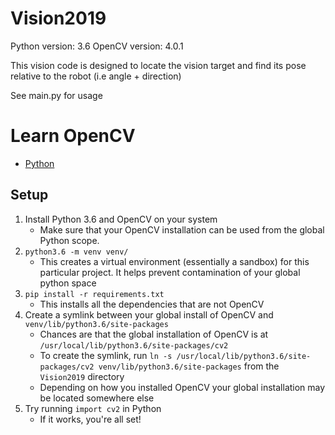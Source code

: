 # Vision2019

Python version: 3.6
OpenCV version: 4.0.1

This vision code is designed to locate the vision target and find its pose relative to the robot (i.e angle + direction)

See main.py for usage

# Learn OpenCV
- [Python](https://docs.opencv.org/4.0.1/d6/d00/tutorial_py_root.html)

## Setup

1. Install Python 3.6 and OpenCV on your system
    * Make sure that your OpenCV installation can be used from the global Python scope. 
1. `python3.6 -m venv venv/`
    * This creates a virtual environment (essentially a sandbox) for this particular project. It helps prevent contamination of your global python space
1. `pip install -r requirements.txt`
    * This installs all the dependencies that are not OpenCV
1. Create a symlink between your global install of OpenCV and `venv/lib/python3.6/site-packages`
    * Chances are that the global installation of OpenCV is at `/usr/local/lib/python3.6/site-packages/cv2`
    * To create the symlink, run `ln -s /usr/local/lib/python3.6/site-packages/cv2 venv/lib/python3.6/site-packages` from the `Vision2019` directory
    * Depending on how you installed OpenCV your global installation may be located somewhere else
1. Try running `import cv2` in Python
    * If it works, you're all set!

